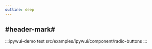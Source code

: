 ```yaml
---
outline: deep
---
```


## #header-mark#
:::ipywui-demo test
src/examples/ipywui/component/radio-buttons
:::
